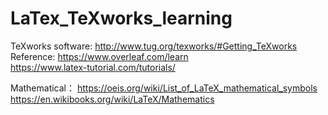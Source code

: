 # LaTex_TeXworks_learning
TeXworks software: http://www.tug.org/texworks/#Getting_TeXworks <br/>
Reference: 
https://www.overleaf.com/learn <br/>
https://www.latex-tutorial.com/tutorials/ <br/>

Mathematical：
https://oeis.org/wiki/List_of_LaTeX_mathematical_symbols <br/>
https://en.wikibooks.org/wiki/LaTeX/Mathematics
